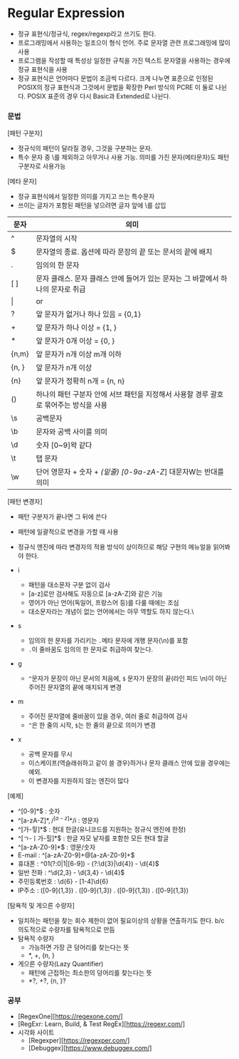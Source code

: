 # Regular Expression

- 정규 표현식/정규식, regex/regexp라고 쓰기도 한다. 
- 프로그래밍에서 사용하는 일조으이 형식 언어. 주로 문자열 관련 프로그래밍에 많이 사용
- 프로그램을 작성할 때 특성상 일정한 규칙을 가진 텍스트 문자열을 사용하는 경우에 정규 표현식을 사용
- 정규 표현식은 언어마다 문법이 조금씩 다르다. 크게 나누면 표준으로 인정된 POSIX의 정규 표현식과 그것에서 문법을 확장한 Perl 방식의 PCRE 이 둘로 나뉜다. POSIX 표준의 경우 다시 Basic과 Extended로 나뉜다. 

<h3>문법</h3>

[패턴 구분자]

- 정규식의 패턴이 달라질 경우, 그것을 구분하는 문자. 
- 특수 문자 중 \를 제외하고 아무거나 사용 가능. 의미를 가진 문자(메타문자)도 패턴구분자로 사용가능

[메타 문자]

- 정규 표현식에서 일정한 의미를 가지고 쓰는 특수문자
- 쓰이는 글자가 포함된 패턴을 넣으려면 글자 앞에 \를 삽입

| 문자  | 의미                                                         |
| ----- | ------------------------------------------------------------ |
| ^     | 문자열의 시작                                                |
| $     | 문자열의 종료. 옵션에 따라 문장의 끝 또는 문서의 끝에 배치   |
| .     | 임의의 한 문자                                               |
| [ ]   | 문자 클래스. 문자 클래스 안에 들어가 있는 문자는 그 바깥에서 하나의 문자로 취급 |
| \|    | or                                                           |
| ?     | 앞 문자가 없거나 하나 있음 = {0,1}                           |
| +     | 앞 문자가 하나 이상 = {1, }                                  |
| *     | 앞 문자가 0개 이상 = {0, }                                   |
| {n,m} | 앞 문자가 n개 이상 m개 이하                                  |
| {n, } | 앞 문자가 n개 이상                                           |
| {n}   | 앞 문자가 정확히 n개 = {n, n}                                |
| ()    | 하나의 패턴 구분자 안에 서브 패턴을 지정해서 사용할 경루 괄호로 묶어주는 방식을 사용 |
| \s    | 공백문자                                                     |
| \b    | 문자와 공백 사이를 의미                                      |
| \d    | 숫자 [0~9]왁 같다                                            |
| \t    | 탭 문자                                                      |
| \w    | 단어 영문자 + 숫자 + _(밑줄) [0-9a-zA-Z_] 대문자W는 반대를 의미 |

[패턴 변경자]

- 패턴 구분자가 끝나면 그 뒤에 쓴다
- 패턴에 일괄적으로 변경을 가할 때 사용
- 정규식 엔진에 따라 변경자의 적용 방식이 상이하므로 해당 구현의 메뉴얼을 읽어봐야 한다.
- i 
  - 패턴을 대소문자 구분 없이 검사
  -  [a-z]로만 검사해도 자동으로 [a-zA-Z]와 같은 기능
  -  영어가 아닌 언어(독일어, 프랑스어 등)를 다룰 때에는 조심
  - 대소문자라는 개념이 없는 언어에서는 아무 역할도 하지 않는다.\
- s
  - 임의의 한 문자를 가리키는 `.`메타 문자에 개행 문자(\n)를 포함
  - `.`이 줄바꿈도 임의의 한 문자로 취급하여 찾는다.

- g
  -  `^`문자가 문장이 아닌 문서의 처음에, `$` 문자가 문장의 끝(라인 피드 \n)이 아닌 주어진 문자열의 끝에 매치되게 변경
- m
  - 주어진 문자열에 줄바꿈이 있을 경우, 여러 줄로 취급하여 검사
  -  `^`은 한 줄의 시작, `$`는 한 줄의 끝으로 의미가 변경
- x
  - 공백 문자를 무시
  - 이스케이프(역슬래쉬하고 같이 쓸 경우)하거나 문자 클래스 안에 있을 경우에는 예외. 
  -  이 변경자를 지원하지 않는 엔진이 많다

[예제]

- ^[0-9]*$ : 숫자
- ^[a-zA-Z]\*$,  /^[a-z]*$/i : 영문자 
- ^[가-힣]*$ : 현대 한글(유니코드를 지원하는 정규식 엔진에 한정)
- ^[ㄱ-ㅣ가-힐]*$ : 한글 자모 낱자를 포함한 모든 현대 할글
- ^[a-zA-Z0-9]*$ : 영문/숫자
- E-mail :  ^[a-zA-Z0-9]+@[a-zA-Z0-9]+$
- 휴대폰 :   ^01(?:0|1|[6-9]) - (?:\d{3}|\d{4}) - \d{4}$
- 일반 전화 : ^\d{2,3} - \d{3,4} - \d{4}$
- 주민등록번호 : \d{6} \- [1-4]\d{6}
- IP주소 :   ([0-9]{1,3}) \. ([0-9]{1,3}) \. ([0-9]{1,3}) \. ([0-9]{1,3})

[탐욕적 및 게으른 수량자]

- 일치하는 패턴을 찾는 회수 제한이 없어 필요이상의 상황을 연출하기도 한다. b/c 의도적으로 수량자를 탐욕적으로 만듬
- 탐욕적 수량자
  - 가능하면 가장 큰 덩어리를 찾는다는 뜻
  - *, +, {n, }
- 게으른 수량자(Lazy Quantifier)
  - 패턴에 근접하는 최소한의 덩어리를 찾는다는 뜻
  - *?, +?, {n, }?

<h3>공부</h3>

- [RegexOne][https://regexone.com/]
- [RegExr: Learn, Build, & Test RegEx][https://regexr.com/]
- 시각화 사이트
  - [Regexper][https://regexper.com/]
  - [Debuggex][https://www.debuggex.com/]